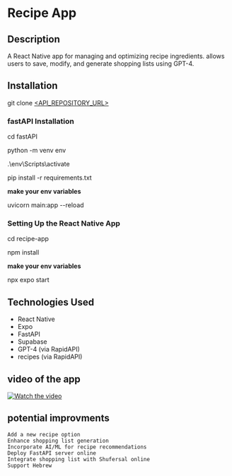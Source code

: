 # Recipe App

## Description
A React Native app for managing and optimizing recipe ingredients.
allows users to save, modify, and generate shopping lists using GPT-4.


## Installation
git clone [<API_REPOSITORY_URL>](https://github.com/saharaharondev/recipes-app.git)
### fastAPI Installation

cd fastAPI

python -m venv env

.\env\Scripts\activate

pip install -r requirements.txt

**make your env variables**

uvicorn main:app --reload


### Setting Up the React Native App

cd recipe-app

npm install

**make your env variables**

npx expo start


## Technologies Used

- React Native
- Expo
- FastAPI
- Supabase
- GPT-4 (via RapidAPI)
- recipes (via RapidAPI)

## video of the app
  [![Watch the video](https://img.youtube.com/vi/your-video-id/maxresdefault.jpg)](https://www.youtube.com/watch?v=OTuKZQx2mAE)

## potential improvments

    Add a new recipe option
    Enhance shopping list generation
    Incorporate AI/ML for recipe recommendations
    Deploy FastAPI server online
    Integrate shopping list with Shufersal online
    Support Hebrew
